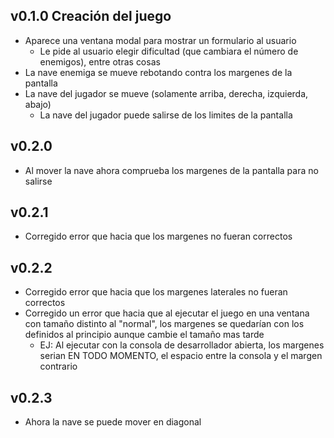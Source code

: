 ## v0.1.0 Creación del juego
 - Aparece una ventana modal para mostrar un formulario al usuario
   - Le pide al usuario elegir dificultad (que cambiara el número de enemigos), entre otras cosas
 - La nave enemiga se mueve rebotando contra los margenes de la pantalla
 - La nave del jugador se mueve (solamente arriba, derecha, izquierda, abajo)
   - La nave del jugador puede salirse de los limites de la pantalla
## v0.2.0 
 - Al mover la nave ahora comprueba los margenes de la pantalla para no salirse
## v0.2.1 
 - Corregido error que hacia que los margenes no fueran correctos
## v0.2.2
 - Corregido error que hacia que los margenes laterales no fueran correctos
 - Corregido un error que hacia que al ejecutar el juego en una ventana con tamaño distinto al "normal", los margenes se quedarían con los definidos al principio aunque cambie el tamaño mas tarde
   - EJ: Al ejecutar con la consola de desarrollador abierta, los margenes serian EN TODO MOMENTO, el espacio entre la consola y el margen contrario
## v0.2.3
 - Ahora la nave se puede mover en diagonal